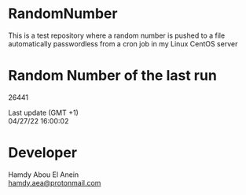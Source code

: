 # RandomNumber    
This is a test repository where a random number is pushed to a file automatically passwordless from a cron job in my Linux CentOS server    
# Random Number of the last run   
26441
      
Last update (GMT +1)    
04/27/22 16:00:02
# Developer    
Hamdy Abou El Anein   
hamdy.aea@protonmail.com
